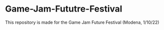 # Game-Jam-Fututre-Festival
This repository is made for the Game Jam Future Festival (Modena, 1/10/22)
